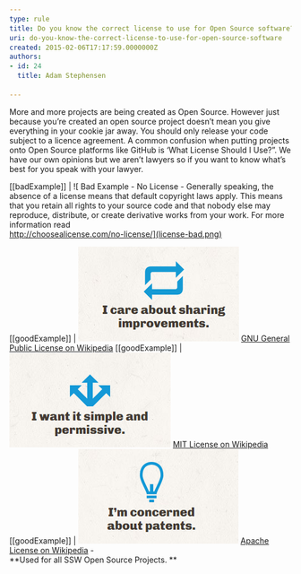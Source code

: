 ```yaml
---
type: rule
title: Do you know the correct license to use for Open Source software?
uri: do-you-know-the-correct-license-to-use-for-open-source-software
created: 2015-02-06T17:17:59.0000000Z
authors:
- id: 24
  title: Adam Stephensen

---
```


More and more projects are being created as Open Source. However just because you’re created an open source project doesn’t mean you give everything in your cookie jar away. You should only release your code subject to a licence agreement. A common confusion when putting projects onto Open Source platforms like GitHub is ‘What License Should I Use?”. We have our own opinions but we aren’t lawyers so if you want to know what’s best for you speak with your lawyer.
 
[[badExample]]
| ![ Bad Example - No License -​ Generally speaking, the absence of a license means that default copyright laws apply. This means that you retain all rights to your source code and that nobody else may reproduce, distribute, or create derivative works from your work. For more information read <br>      http://choosealicense.com/no-license/](license-bad.png)

[[goodExample]]
| ![ Good Example - GPL License – For projects where you want consumers of your code to share their changes. Anyone who distributes your code or a derivative of your code must make the source available under the same terms. Warning: Consider carefully before using on components to be used in commercial applications due to the CopyLeft requirement. Used by Linux, Git, WordPress -​ ](license-good.png)
[GNU General Public License on Wikipedia](http://en.wikipedia.org/wiki/GNU_General_Public_License)
[[goodExample]]
| ![ Good Example - MIT License - for projects where you are happy for people to do anything with your code. Use for .Net core, jQuery and Node.js - <br>      ](license-good-2.png)
[MIT License on Wikipedia](http://en.wikipedia.org/wiki/MIT_License)
[[goodExample]]
| ![ Good Example – Apache License - for projects where you require attribution. Microsoft use the Apache license for MVC, EntityFramework, SignalR and Roslyn - <br>      ](license-good-3.png)
[Apache License on Wikipedia](http://en.wikipedia.org/wiki/Apache_License) - <br>      **Used for all SSW Open Source Projects. **

